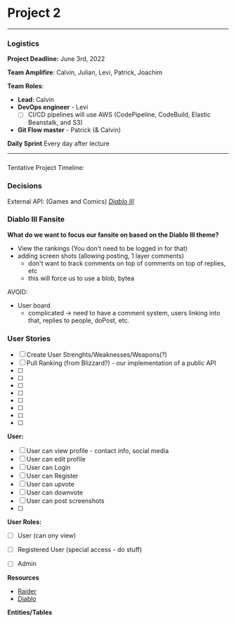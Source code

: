 
# Project 2 
<hr>

### Logistics 
**Project Deadline:** June 3rd, 2022

**Team Amplifire**: Calvin, Julian, Levi, Patrick, Joachim 

**Team Roles**:
- **Lead**: Calvin 
- **DevOps engineer** - Levi
    - [ ] CI/CD pipelines will use AWS (CodePipeline, CodeBuild, Elastic Beanstalk, and S3)
- **Git Flow master** - Patrick (& Calvin) 


**Daily Sprint** Every day after lecture 

<hr>

### 

Tentative Project Timeline: 



### Decisions 

External API: (Games and Comics) [_Diablo III_](https://develop.battle.net/documentation/guides/getting-started) 

### Diablo III Fansite 
**What do we want to focus our fansite on based on the Diablo III theme?** 
- View the rankings (You don't need to be logged in for that)
- adding screen shots (allowing posting, 1 layer comments)
    - don't want to track comments on top of comments on top of replies, etc 
    - this will force us to use a blob, bytea

AVOID: 
- User board 
    - complicated -> need to have a comment system, users linking into that, replies to people, doPost, etc. 


### User Stories
- [ ] Create User Strenghts/Weaknesses/Weapons(?)
- [ ] Pull Ranking (from Blizzard?) - our implementation of a public API 
- [ ] 
- [ ] 
- [ ]  
- [ ] 
- [ ] 
- [ ] 
- [ ] 
- [ ] 

**User:** 
- [ ] User can view profile - contact info, social media 
- [ ] User can edit profile 
- [ ] User can Login 
- [ ] User can Register 
- [ ] User can upvote
- [ ] User can downvote 
- [ ] User can post screenshots 
- [ ] 

**User Roles:** 
- [ ] User (can ony view)
- [ ] Registered User (special access - do stuff)
- [ ] Admin 



**Resources**
- [Raider](https://raider.io)
- [Diablo](https://maxroll.gg/)


**Entities/Tables**



